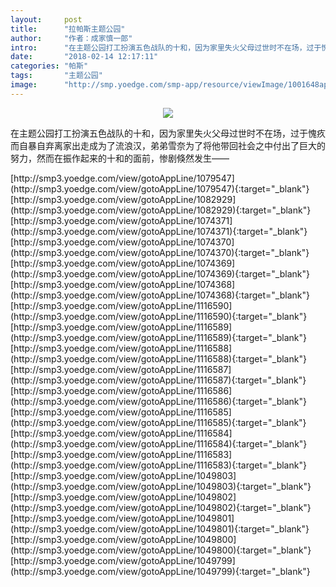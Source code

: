 ```yaml
---
layout:     post
title:      "拉帕斯主题公园"
author:     "作者：成家慎一郎"
intro:      "在主题公园打工扮演五色战队的十和，因为家里失火父母过世时不在场，过于愧疚而自暴自弃离家出走成为了流浪汉，弟弟雪奈为了将他带回社会之中付出了巨大的努力，然而在振作起来的十和的面前，惨剧倏然发生——"
date:       "2018-02-14 12:17:11"
categories: "帕斯"
tags:       "主题公园"
image:      "http://smp.yoedge.com/smp-app/resource/viewImage/1001648appline.png"
---
```

<div style="text-align: center">
<p><img src="http://smp.yoedge.com/smp-app/resource/viewImage/1001648appline.png"/></p>
</div>
<p class="post-meta">
<span>在主题公园打工扮演五色战队的十和，因为家里失火父母过世时不在场，过于愧疚而自暴自弃离家出走成为了流浪汉，弟弟雪奈为了将他带回社会之中付出了巨大的努力，然而在振作起来的十和的面前，惨剧倏然发生——</span>
</p>
[http://smp3.yoedge.com/view/gotoAppLine/1079547](http://smp3.yoedge.com/view/gotoAppLine/1079547){:target="_blank"}
[http://smp3.yoedge.com/view/gotoAppLine/1082929](http://smp3.yoedge.com/view/gotoAppLine/1082929){:target="_blank"}
[http://smp3.yoedge.com/view/gotoAppLine/1074371](http://smp3.yoedge.com/view/gotoAppLine/1074371){:target="_blank"}
[http://smp3.yoedge.com/view/gotoAppLine/1074370](http://smp3.yoedge.com/view/gotoAppLine/1074370){:target="_blank"}
[http://smp3.yoedge.com/view/gotoAppLine/1074369](http://smp3.yoedge.com/view/gotoAppLine/1074369){:target="_blank"}
[http://smp3.yoedge.com/view/gotoAppLine/1074368](http://smp3.yoedge.com/view/gotoAppLine/1074368){:target="_blank"}
[http://smp3.yoedge.com/view/gotoAppLine/1116590](http://smp3.yoedge.com/view/gotoAppLine/1116590){:target="_blank"}
[http://smp3.yoedge.com/view/gotoAppLine/1116589](http://smp3.yoedge.com/view/gotoAppLine/1116589){:target="_blank"}
[http://smp3.yoedge.com/view/gotoAppLine/1116588](http://smp3.yoedge.com/view/gotoAppLine/1116588){:target="_blank"}
[http://smp3.yoedge.com/view/gotoAppLine/1116587](http://smp3.yoedge.com/view/gotoAppLine/1116587){:target="_blank"}
[http://smp3.yoedge.com/view/gotoAppLine/1116586](http://smp3.yoedge.com/view/gotoAppLine/1116586){:target="_blank"}
[http://smp3.yoedge.com/view/gotoAppLine/1116585](http://smp3.yoedge.com/view/gotoAppLine/1116585){:target="_blank"}
[http://smp3.yoedge.com/view/gotoAppLine/1116584](http://smp3.yoedge.com/view/gotoAppLine/1116584){:target="_blank"}
[http://smp3.yoedge.com/view/gotoAppLine/1116583](http://smp3.yoedge.com/view/gotoAppLine/1116583){:target="_blank"}
[http://smp3.yoedge.com/view/gotoAppLine/1049803](http://smp3.yoedge.com/view/gotoAppLine/1049803){:target="_blank"}
[http://smp3.yoedge.com/view/gotoAppLine/1049802](http://smp3.yoedge.com/view/gotoAppLine/1049802){:target="_blank"}
[http://smp3.yoedge.com/view/gotoAppLine/1049801](http://smp3.yoedge.com/view/gotoAppLine/1049801){:target="_blank"}
[http://smp3.yoedge.com/view/gotoAppLine/1049800](http://smp3.yoedge.com/view/gotoAppLine/1049800){:target="_blank"}
[http://smp3.yoedge.com/view/gotoAppLine/1049799](http://smp3.yoedge.com/view/gotoAppLine/1049799){:target="_blank"}


